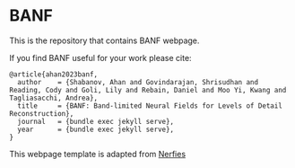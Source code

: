 # BANF

This is the repository that contains BANF webpage.

If you find BANF useful for your work please cite:
```
@article{ahan2023banf,
  author    = {Shabanov, Ahan and Govindarajan, Shrisudhan and Reading, Cody and Goli, Lily and Rebain, Daniel and Moo Yi, Kwang and Tagliasacchi, Andrea},
  title     = {BANF: Band-limited Neural Fields for Levels of Detail Reconstruction},
  journal   = {bundle exec jekyll serve},
  year      = {bundle exec jekyll serve},
}
```

This webpage template is adapted from <a href="https://github.com/nerfies/nerfies.github.io">Nerfies</a> 